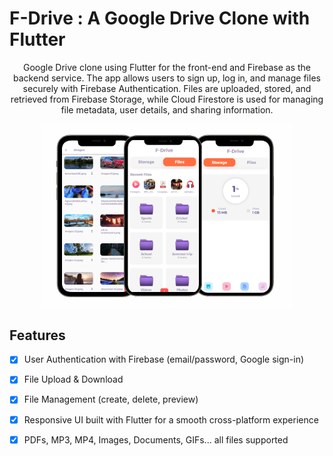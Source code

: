 # F-Drive : A Google Drive Clone with Flutter

<p align="center">
  Google Drive clone using Flutter for the front-end and Firebase as the backend service.
  The app allows users to sign up, log in, and manage files securely with Firebase Authentication.
  Files are uploaded, stored, and retrieved from Firebase Storage, while Cloud Firestore is used
  for managing file metadata, user details, and sharing information.
</p>


<p align="center">
  <img src="https://raw.githubusercontent.com/SivaramNalliboyana/F-Drive/refs/heads/main/Course%20thumbnail-half.png" width="400">
</p> 

## Features

- [x] User Authentication with Firebase (email/password, Google sign-in)
- [x] File Upload & Download
- [x] File Management (create, delete, preview)
- [x] Responsive UI built with Flutter for a smooth cross-platform experience
- [x] PDFs, MP3, MP4, Images, Documents, GIFs... all files supported
 







